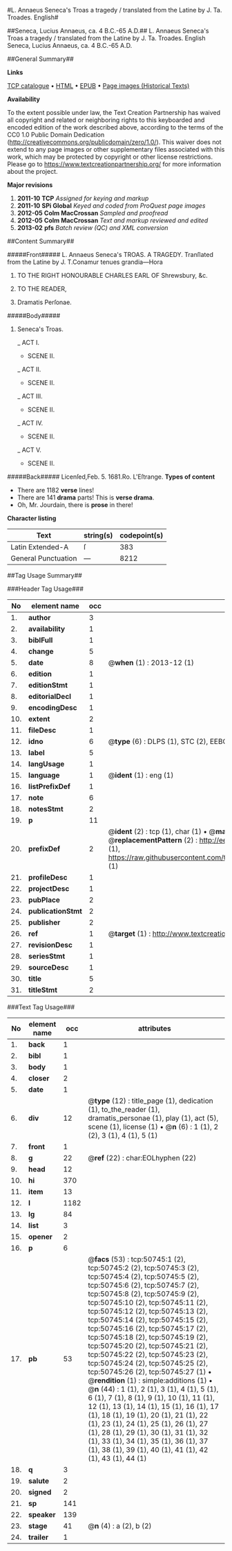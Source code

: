 #L. Annaeus Seneca's Troas a tragedy / translated from the Latine by J. Ta. Troades. English#

##Seneca, Lucius Annaeus, ca. 4 B.C.-65 A.D.##
L. Annaeus Seneca's Troas a tragedy / translated from the Latine by J. Ta.
Troades. English
Seneca, Lucius Annaeus, ca. 4 B.C.-65 A.D.

##General Summary##

**Links**

[TCP catalogue](http://www.ota.ox.ac.uk/tcp/)  • 
[HTML](http://tei.it.ox.ac.uk/tcp/Texts-HTML/free/A59/A59190.html)  • 
[EPUB](http://tei.it.ox.ac.uk/tcp/Texts-EPUB/free/A59/A59190.epub) • 
[Page images (Historical Texts)](https://historicaltexts.jisc.ac.uk/eebo-11907269e)

**Availability**

To the extent possible under law, the Text Creation Partnership has waived all copyright and related or neighboring rights to this keyboarded and encoded edition of the work described above, according to the terms of the CC0 1.0 Public Domain Dedication (http://creativecommons.org/publicdomain/zero/1.0/). This waiver does not extend to any page images or other supplementary files associated with this work, which may be protected by copyright or other license restrictions. Please go to https://www.textcreationpartnership.org/ for more information about the project.

**Major revisions**

1. __2011-10__ __TCP__ *Assigned for keying and markup*
1. __2011-10__ __SPi Global__ *Keyed and coded from ProQuest page images*
1. __2012-05__ __Colm MacCrossan__ *Sampled and proofread*
1. __2012-05__ __Colm MacCrossan__ *Text and markup reviewed and edited*
1. __2013-02__ __pfs__ *Batch review (QC) and XML conversion*

##Content Summary##

#####Front#####
L. Annaeus Seneca's TROAS. A TRAGEDY. Tranſlated from the Latine by J. T.Conamur tenues grandia—Hora
1. TO THE RIGHT HONOURABLE CHARLES EARL OF Shrewsbury, &c.

1. TO THE READER,

1. Dramatis Perſonae.

#####Body#####

1. Seneca's Troas.

    _ ACT I.

      * SCENE II.

    _ ACT II.

      * SCENE II.

    _ ACT III.

      * SCENE II.

    _ ACT IV.

      * SCENE II.

    _ ACT V.

      * SCENE II.

#####Back#####
Licenſed,Feb. 5. 1681.Ro. L'Eſtrange.
**Types of content**

  * There are 1182 **verse** lines!
  * There are 141 **drama** parts! This is **verse drama**.
  * Oh, Mr. Jourdain, there is **prose** in there!

**Character listing**


|Text|string(s)|codepoint(s)|
|---|---|---|
|Latin Extended-A|ſ|383|
|General Punctuation|—|8212|

##Tag Usage Summary##

###Header Tag Usage###

|No|element name|occ|attributes|
|---|---|---|---|
|1.|__author__|3||
|2.|__availability__|1||
|3.|__biblFull__|1||
|4.|__change__|5||
|5.|__date__|8| @__when__ (1) : 2013-12 (1)|
|6.|__edition__|1||
|7.|__editionStmt__|1||
|8.|__editorialDecl__|1||
|9.|__encodingDesc__|1||
|10.|__extent__|2||
|11.|__fileDesc__|1||
|12.|__idno__|6| @__type__ (6) : DLPS (1), STC (2), EEBO-CITATION (1), OCLC (1), VID (1)|
|13.|__label__|5||
|14.|__langUsage__|1||
|15.|__language__|1| @__ident__ (1) : eng (1)|
|16.|__listPrefixDef__|1||
|17.|__note__|6||
|18.|__notesStmt__|2||
|19.|__p__|11||
|20.|__prefixDef__|2| @__ident__ (2) : tcp (1), char (1)  •  @__matchPattern__ (2) : ([0-9\-]+):([0-9IVX]+) (1), (.+) (1)  •  @__replacementPattern__ (2) : http://eebo.chadwyck.com/downloadtiff?vid=$1&page=$2 (1), https://raw.githubusercontent.com/textcreationpartnership/Texts/master/tcpchars.xml#$1 (1)|
|21.|__profileDesc__|1||
|22.|__projectDesc__|1||
|23.|__pubPlace__|2||
|24.|__publicationStmt__|2||
|25.|__publisher__|2||
|26.|__ref__|1| @__target__ (1) : http://www.textcreationpartnership.org/docs/. (1)|
|27.|__revisionDesc__|1||
|28.|__seriesStmt__|1||
|29.|__sourceDesc__|1||
|30.|__title__|5||
|31.|__titleStmt__|2||


###Text Tag Usage###

|No|element name|occ|attributes|
|---|---|---|---|
|1.|__back__|1||
|2.|__bibl__|1||
|3.|__body__|1||
|4.|__closer__|2||
|5.|__date__|1||
|6.|__div__|12| @__type__ (12) : title_page (1), dedication (1), to_the_reader (1), dramatis_personae (1), play (1), act (5), scene (1), license (1)  •  @__n__ (6) : 1 (1), 2 (2), 3 (1), 4 (1), 5 (1)|
|7.|__front__|1||
|8.|__g__|22| @__ref__ (22) : char:EOLhyphen (22)|
|9.|__head__|12||
|10.|__hi__|370||
|11.|__item__|13||
|12.|__l__|1182||
|13.|__lg__|84||
|14.|__list__|3||
|15.|__opener__|2||
|16.|__p__|6||
|17.|__pb__|53| @__facs__ (53) : tcp:50745:1 (2), tcp:50745:2 (2), tcp:50745:3 (2), tcp:50745:4 (2), tcp:50745:5 (2), tcp:50745:6 (2), tcp:50745:7 (2), tcp:50745:8 (2), tcp:50745:9 (2), tcp:50745:10 (2), tcp:50745:11 (2), tcp:50745:12 (2), tcp:50745:13 (2), tcp:50745:14 (2), tcp:50745:15 (2), tcp:50745:16 (2), tcp:50745:17 (2), tcp:50745:18 (2), tcp:50745:19 (2), tcp:50745:20 (2), tcp:50745:21 (2), tcp:50745:22 (2), tcp:50745:23 (2), tcp:50745:24 (2), tcp:50745:25 (2), tcp:50745:26 (2), tcp:50745:27 (1)  •  @__rendition__ (1) : simple:additions (1)  •  @__n__ (44) : 1 (1), 2 (1), 3 (1), 4 (1), 5 (1), 6 (1), 7 (1), 8 (1), 9 (1), 10 (1), 11 (1), 12 (1), 13 (1), 14 (1), 15 (1), 16 (1), 17 (1), 18 (1), 19 (1), 20 (1), 21 (1), 22 (1), 23 (1), 24 (1), 25 (1), 26 (1), 27 (1), 28 (1), 29 (1), 30 (1), 31 (1), 32 (1), 33 (1), 34 (1), 35 (1), 36 (1), 37 (1), 38 (1), 39 (1), 40 (1), 41 (1), 42 (1), 43 (1), 44 (1)|
|18.|__q__|3||
|19.|__salute__|2||
|20.|__signed__|2||
|21.|__sp__|141||
|22.|__speaker__|139||
|23.|__stage__|41| @__n__ (4) : a (2), b (2)|
|24.|__trailer__|1||
